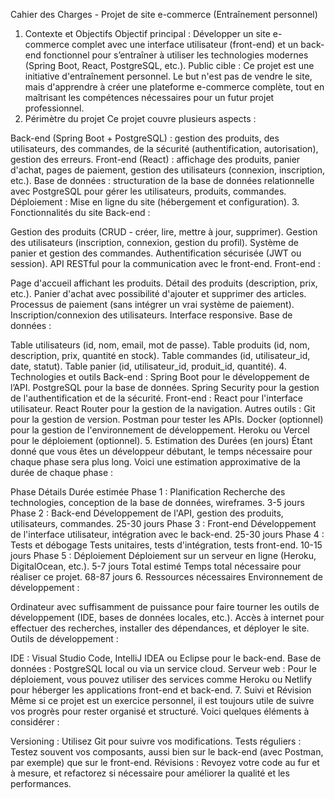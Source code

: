 Cahier des Charges - Projet de site e-commerce (Entraînement personnel)
1. Contexte et Objectifs
Objectif principal : Développer un site e-commerce complet avec une interface utilisateur (front-end) et un back-end fonctionnel pour s’entraîner à utiliser les technologies modernes (Spring Boot, React, PostgreSQL, etc.).
Public cible : Ce projet est une initiative d'entraînement personnel. Le but n'est pas de vendre le site, mais d'apprendre à créer une plateforme e-commerce complète, tout en maîtrisant les compétences nécessaires pour un futur projet professionnel.
2. Périmètre du projet
Ce projet couvre plusieurs aspects :

Back-end (Spring Boot + PostgreSQL) : gestion des produits, des utilisateurs, des commandes, de la sécurité (authentification, autorisation), gestion des erreurs.
Front-end (React) : affichage des produits, panier d'achat, pages de paiement, gestion des utilisateurs (connexion, inscription, etc.).
Base de données : structuration de la base de données relationnelle avec PostgreSQL pour gérer les utilisateurs, produits, commandes.
Déploiement : Mise en ligne du site (hébergement et configuration).
3. Fonctionnalités du site
Back-end :

Gestion des produits (CRUD - créer, lire, mettre à jour, supprimer).
Gestion des utilisateurs (inscription, connexion, gestion du profil).
Système de panier et gestion des commandes.
Authentification sécurisée (JWT ou session).
API RESTful pour la communication avec le front-end.
Front-end :

Page d'accueil affichant les produits.
Détail des produits (description, prix, etc.).
Panier d'achat avec possibilité d'ajouter et supprimer des articles.
Processus de paiement (sans intégrer un vrai système de paiement).
Inscription/connexion des utilisateurs.
Interface responsive.
Base de données :

Table utilisateurs (id, nom, email, mot de passe).
Table produits (id, nom, description, prix, quantité en stock).
Table commandes (id, utilisateur_id, date, statut).
Table panier (id, utilisateur_id, produit_id, quantité).
4. Technologies et outils
Back-end :
Spring Boot pour le développement de l’API.
PostgreSQL pour la base de données.
Spring Security pour la gestion de l'authentification et de la sécurité.
Front-end :
React pour l'interface utilisateur.
React Router pour la gestion de la navigation.
Autres outils :
Git pour la gestion de version.
Postman pour tester les APIs.
Docker (optionnel) pour la gestion de l'environnement de développement.
Heroku ou Vercel pour le déploiement (optionnel).
5. Estimation des Durées (en jours)
Étant donné que vous êtes un développeur débutant, le temps nécessaire pour chaque phase sera plus long. Voici une estimation approximative de la durée de chaque phase :

Phase	Détails	Durée estimée
Phase 1 : Planification	Recherche des technologies, conception de la base de données, wireframes.	3-5 jours
Phase 2 : Back-end	Développement de l'API, gestion des produits, utilisateurs, commandes.	25-30 jours
Phase 3 : Front-end	Développement de l'interface utilisateur, intégration avec le back-end.	25-30 jours
Phase 4 : Tests et débogage	Tests unitaires, tests d'intégration, tests front-end.	10-15 jours
Phase 5 : Déploiement	Déploiement sur un serveur en ligne (Heroku, DigitalOcean, etc.).	5-7 jours
Total estimé	Temps total nécessaire pour réaliser ce projet.	68-87 jours
6. Ressources nécessaires
Environnement de développement :

Ordinateur avec suffisamment de puissance pour faire tourner les outils de développement (IDE, bases de données locales, etc.).
Accès à internet pour effectuer des recherches, installer des dépendances, et déployer le site.
Outils de développement :

IDE : Visual Studio Code, IntelliJ IDEA ou Eclipse pour le back-end.
Base de données : PostgreSQL local ou via un service cloud.
Serveur web : Pour le déploiement, vous pouvez utiliser des services comme Heroku ou Netlify pour héberger les applications front-end et back-end.
7. Suivi et Révision
Même si ce projet est un exercice personnel, il est toujours utile de suivre vos progrès pour rester organisé et structuré. Voici quelques éléments à considérer :

Versioning : Utilisez Git pour suivre vos modifications.
Tests réguliers : Testez souvent vos composants, aussi bien sur le back-end (avec Postman, par exemple) que sur le front-end.
Révisions : Revoyez votre code au fur et à mesure, et refactorez si nécessaire pour améliorer la qualité et les performances.